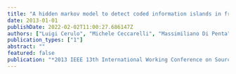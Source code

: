 ```yaml
---
title: "A hidden markov model to detect coded information islands in free text"
date: 2013-01-01
publishDate: 2022-02-02T11:00:27.686147Z
authors: ["Luigi Cerulo", "Michele Ceccarelli", "Massimiliano Di Penta", "Gerardo Canfora"]
publication_types: ["1"]
abstract: ""
featured: false
publication: "*2013 IEEE 13th International Working Conference on Source Code Analysis and Manipulation (SCAM)*"
---
```


